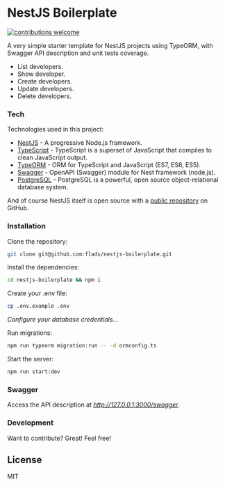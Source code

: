 # NestJS Boilerplate

[![contributions welcome](https://img.shields.io/badge/contributions-welcome-brightgreen.svg?style=flat)](https://github.com/flads/nestjs-boilerplate/pulls)

A very simple starter template for NestJS projects using TypeORM, with Swagger API description and unit tests coverage.

  - List developers.
  - Show developer.
  - Create developers.
  - Update developers.
  - Delete developers.

### Tech

Technologies used in this project:

* [NestJS](https://github.com/nestjs/nest) - A progressive Node.js framework.
* [TypeScript](https://github.com/microsoft/TypeScript) - TypeScript is a superset of JavaScript that compiles to clean JavaScript output.
* [TypeORM](https://github.com/typeorm/typeorm) - ORM for TypeScript and JavaScript (ES7, ES6, ES5).
* [Swagger](https://github.com/nestjs/swagger) - OpenAPI (Swagger) module for Nest framework (node.js).
* [PostgreSQL](https://github.com/postgres/postgres) - PostgreSQL is a powerful, open source object-relational database system.

And of course NestJS itself is open source with a [public repository](https://github.com/flads/nestjs-boilerplate) on GitHub.

### Installation

Clone the repository:
```sh
git clone git@github.com:flads/nestjs-boilerplate.git
```

Install the dependencies:

```sh
cd nestjs-boilerplate && npm i
```

Create your .env file:

```sh
cp .env.example .env
```

*Configure your database credentials...*

Run migrations:

```sh
npm run typeorm migration:run -- -d ormconfig.ts
```

Start the server:

```sh
npm run start:dev
```

### Swagger
Access the API description at *http://127.0.0.1:3000/swagger*.

### Development

Want to contribute? Great!
Feel free!

License
----

MIT
